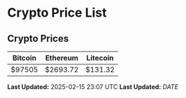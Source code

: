 # Crypto Price List

## Crypto Prices
| Bitcoin | Ethereum | Litecoin |
| ------- | -------- | -------- |
| $97505 | $2693.72 | $131.32 |
**Last Updated:** 2025-02-15 23:07 UTC
**Last Updated:** $DATE$
